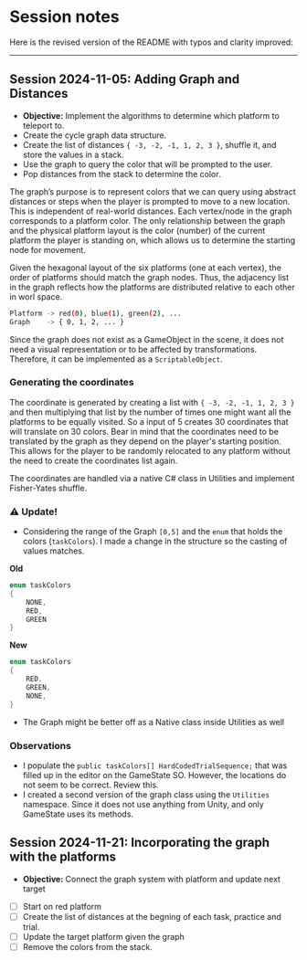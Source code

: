 # Session notes

Here is the revised version of the README with typos and clarity improved:

---

## Session 2024-11-05: Adding Graph and Distances

- **Objective:** Implement the algorithms to determine which platform to teleport to.
- Create the cycle graph data structure.
- Create the list of distances `{ -3, -2, -1, 1, 2, 3 }`, shuffle it, and store the values in a stack.
- Use the graph to query the color that will be prompted to the user.
- Pop distances from the stack to determine the color.

The graph’s purpose is to represent colors that we can query using abstract distances or steps when the player is prompted to move to a new location. This is independent of real-world distances. Each vertex/node in the graph corresponds to a platform color. The only relationship between the graph and the physical platform layout is the color (number) of the current platform the player is standing on, which allows us to determine the starting node for movement.

Given the hexagonal layout of the six platforms (one at each vertex), the order of platforms should match the graph nodes. Thus, the adjacency list in the graph reflects how the platforms are distributed relative to each other in worl space.

```bash
Platform -> red(0), blue(1), green(2), ...
Graph    -> { 0, 1, 2, ... }
```

Since the graph does not exist as a GameObject in the scene, it does not need a visual representation or to be affected by transformations. Therefore, it can be implemented as a `ScriptableObject`.

### Generating the coordinates

The coordinate is generated by creating a list with `{ -3, -2, -1, 1, 2, 3 }` and then multiplying that list by the number of times one might want all the platforms to be equally visited. So a input of 5 creates 30 coordinates that will translate on 30 colors. Bear in mind that the coordinates need to be translated by the graph as they depend on the player's starting position. This allows for the player to be randomly relocated to any platform without the need to create the coordinates list again.

The coordinates are handled via a native C# class in Utilities and implement Fisher-Yates shuffle.

### ⚠️ Update!

- Considering the range of the Graph `[0,5]` and the `enum` that holds the colors (`taskColors`). I made a change in the structure so the casting of values matches.

**Old**

```C#
enum taskColors
{
    NONE,
    RED,
    GREEN
}
```

**New**

```C#
enum taskColors
{
    RED,
    GREEN,
    NONE,
}
```
- The Graph might be better off as a Native class inside Utilities as well

### Observations
- I populate the `public taskColors[] HardCodedTrialSequence;` that was filled up in the editor on the GameState SO. However, the locations do not seem to be correct. Review this. 
- I created a second version of the graph class using the `Utilities` namespace. Since it does not use anything from Unity, and only GameState uses its methods.


## Session 2024-11-21: Incorporating the graph with the platforms

- **Objective:** Connect the graph system with platform and update next target
- [ ] Start on red platform
- [ ] Create the list of distances at the begning of each task, practice and trial.
- [ ] Update the target platform given the graph
- [ ] Remove the colors from the stack.